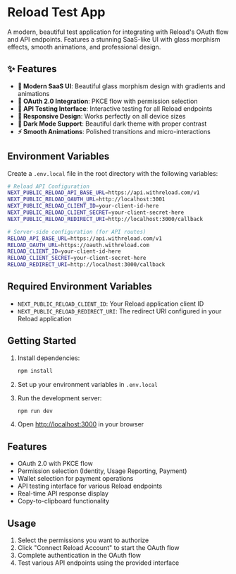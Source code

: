 # Reload Test App

A modern, beautiful test application for integrating with Reload's OAuth flow and API endpoints. Features a stunning SaaS-like UI with glass morphism effects, smooth animations, and professional design.

## ✨ Features

- **🎨 Modern SaaS UI**: Beautiful glass morphism design with gradients and animations
- **🔐 OAuth 2.0 Integration**: PKCE flow with permission selection
- **🧪 API Testing Interface**: Interactive testing for all Reload endpoints
- **📱 Responsive Design**: Works perfectly on all device sizes
- **🌙 Dark Mode Support**: Beautiful dark theme with proper contrast
- **⚡ Smooth Animations**: Polished transitions and micro-interactions

## Environment Variables

Create a `.env.local` file in the root directory with the following variables:

```bash
# Reload API Configuration
NEXT_PUBLIC_RELOAD_API_BASE_URL=https://api.withreload.com/v1
NEXT_PUBLIC_RELOAD_OAUTH_URL=http://localhost:3001
NEXT_PUBLIC_RELOAD_CLIENT_ID=your-client-id-here
NEXT_PUBLIC_RELOAD_CLIENT_SECRET=your-client-secret-here
NEXT_PUBLIC_RELOAD_REDIRECT_URI=http://localhost:3000/callback

# Server-side configuration (for API routes)
RELOAD_API_BASE_URL=https://api.withreload.com/v1
RELOAD_OAUTH_URL=https://oauth.withreload.com
RELOAD_CLIENT_ID=your-client-id-here
RELOAD_CLIENT_SECRET=your-client-secret-here
RELOAD_REDIRECT_URI=http://localhost:3000/callback
```

## Required Environment Variables

- `NEXT_PUBLIC_RELOAD_CLIENT_ID`: Your Reload application client ID
- `NEXT_PUBLIC_RELOAD_REDIRECT_URI`: The redirect URI configured in your Reload application

## Getting Started

1. Install dependencies:
   ```bash
   npm install
   ```

2. Set up your environment variables in `.env.local`

3. Run the development server:
   ```bash
   npm run dev
   ```

4. Open [http://localhost:3000](http://localhost:3000) in your browser

## Features

- OAuth 2.0 with PKCE flow
- Permission selection (Identity, Usage Reporting, Payment)
- Wallet selection for payment operations
- API testing interface for various Reload endpoints
- Real-time API response display
- Copy-to-clipboard functionality

## Usage

1. Select the permissions you want to authorize
2. Click "Connect Reload Account" to start the OAuth flow
3. Complete authentication in the OAuth flow
4. Test various API endpoints using the provided interface